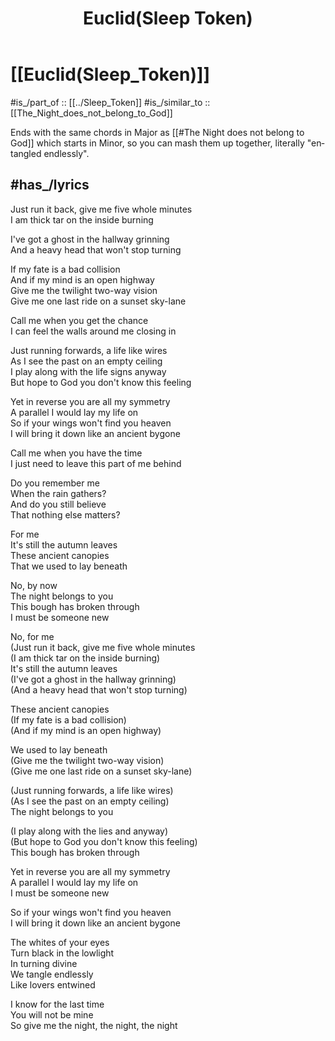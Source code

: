 ﻿---
aliases:
- Euclid(Sleep_Token)
- "Euclid(Sleep Token)"
confidential: private
cssclasses:
- private
- note
draft: true
expiryDate: 
has_Template:
- Extract~Note~Template
has_time_started: 2024-08-04
isDeleted: false
isReadOnly: false
keywords: Euclid(Sleep_Token)
lang: en
layout: 
license: (c)copyrighted
linkTitle: Euclid(Sleep_Token)
publish: false
publishDate: 
tags:
- Euclid(Sleep_Token)
title: "Euclid(Sleep Token)"
type: private_note
---

# [[Euclid(Sleep_Token)]] 

#is_/part_of :: [[../Sleep_Token]] 
#is_/similar_to :: [[The_Night_does_not_belong_to_God]] 

Ends with the same chords in Major
as [[#The Night does not belong to God]] which starts in Minor, 
so you can mash them up together, literally "entangled endlessly". 

## #has_/lyrics 

Just run it back, give me five whole minutes  
I am thick tar on the inside burning  

I've got a ghost in the hallway grinning  
And a heavy head that won't stop turning  

If my fate is a bad collision  
And if my mind is an open highway  
Give me the twilight two-way vision  
Give me one last ride on a sunset sky-lane  


Call me when you get the chance  
I can feel the walls around me closing in  


Just running forwards, a life like wires  
As I see the past on an empty ceiling  
I play along with the life signs anyway  
But hope to God you don't know this feeling  

Yet in reverse you are all my symmetry  
A parallel I would lay my life on  
So if your wings won't find you heaven  
I will bring it down like an ancient bygone  



Call me when you have the time  
I just need to leave this part of me behind  



Do you remember me  
When the rain gathers?  
And do you still believe  
That nothing else matters?  



For me  
It's still the autumn leaves  
These ancient canopies  
That we used to lay beneath  
  
No, by now  
The night belongs to you  
This bough has broken through  
I must be someone new  
  
No, for me  
(Just run it back, give me five whole minutes  
(I am thick tar on the inside burning)  
It's still the autumn leaves  
(I've got a ghost in the hallway grinning)  
(And a heavy head that won't stop turning)  
  
These ancient canopies  
(If my fate is a bad collision)  
(And if my mind is an open highway)  

We used to lay beneath  
(Give me the twilight two-way vision)  
(Give me one last ride on a sunset sky-lane)  


(Just running forwards, a life like wires)  
(As I see the past on an empty ceiling)  
The night belongs to you  

(I play along with the lies and anyway)  
(But hope to God you don't know this feeling)  
This bough has broken through  



Yet in reverse you are all my symmetry  
A parallel I would lay my life on  
I must be someone new  

So if your wings won't find you heaven  
I will bring it down like an ancient bygone  


The whites of your eyes  
Turn black in the lowlight  
In turning divine  
We tangle endlessly  
Like lovers entwined  

I know for the last time  
You will not be mine  
So give me the night, the night, the night 



